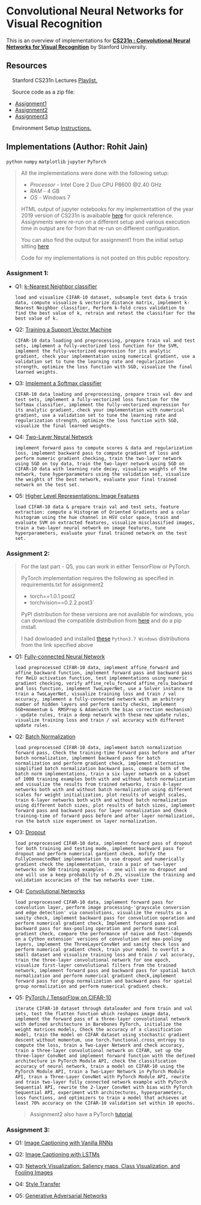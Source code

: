# Convolutional Neural Networks for Visual Recognition

This is an overview of implementations for [**CS231n : Convolutional Neural Networks for Visual Recognition**](http://cs231n.stanford.edu/2019/) by Stanford University.

## Resources

&nbsp;&nbsp;&nbsp;&nbsp;Stanford CS231n Lectures [Playlist.](https://www.youtube.com/playlist?list=PL3FW7Lu3i5JvHM8ljYj-zLfQRF3EO8sYv)

&nbsp;&nbsp;&nbsp;&nbsp;Source code as a zip file:

- [Assignment1](cs231n.github.io/assignments/2019/spring1819_assignment1.zip)
- [Assignment2](cs231n.github.io/assignments/2019/spring1819_assignment2.zip)
- [Assignment3](cs231n.github.io/assignments/2019/spring1819_assignment3.zip)

&nbsp;&nbsp;&nbsp;&nbsp;Environment Setup [Instructions.](https://cs231n.github.io/setup-instructions/)

## Implementations (Author: Rohit Jain)

`python` `numpy` `matplotlib` `jupyter` `PyTorch`

>
> All the implementations were done with the following setup:
> - *Processor* - Intel Core 2 Duo CPU P8600 @2.40 GHz
> - *RAM* - 4 GB
> - *OS* - Windows 7
>
> HTML output of jupyter notebooks for my implementattion of the year 2019 version of CS231n is avaibable [here](https://github.com/r-jain/Convolutional-Neural-Networks-for-Visual-Recognition/tree/main/2019/html_new) for quick reference. Assignments were re-run on a different setup and various execution time in output are for from that re-run on different configuration. 
>
> You can also find the output for assignment1 from the initial setup sitting [here](https://github.com/r-jain/Convolutional-Neural-Networks-for-Visual-Recognition/tree/main/2019/html)
>
> Code for my implementations is not posted on this public repository.

### **Assignment 1:**

- Q1: [k-Nearest Neighbor classifier](http://htmlpreview.github.io/?https://github.com/r-jain/Convolutional-Neural-Networks-for-Visual-Recognition/blob/main/2019/html_new/assignment1/knn.html)

    `load and visualize CIFAR-10 dataset, subsample test data & train data, compute visualize & vectorize distance matrix, implement k-Nearest Neighbor classifier, Perform k-fold cross validation to find the best value of k, retrain and retest the classifier for the best value of k.`

- Q2: [Training a Support Vector Machine](http://htmlpreview.github.io/?https://github.com/r-jain/Convolutional-Neural-Networks-for-Visual-Recognition/blob/main/2019/html_new/assignment1/svm.html)

    `CIFAR-10 data loading and preprocessing, prepare train val and test sets, implement a fully-vectorized loss function for the SVM, implement the fully-vectorized expression for its analytic gradient, check your implementation using numerical gradient, use a validation set to tune the learning rate and regularization strength, optimize the loss function with SGD, visualize the final learned weights.`


- Q3: [Implement a Softmax classifier](http://htmlpreview.github.io/?https://github.com/r-jain/Convolutional-Neural-Networks-for-Visual-Recognition/blob/main/2019/html_new/assignment1/softmax.html)

    `CIFAR-10 data loading and preprocessing, prepare train val dev and test sets, implement a fully-vectorized loss function for the Softmax classifier, implement the fully-vectorized expression for its analytic gradient, check your implementation with numerical gradient, use a validation set to tune the learning rate and regularization strength, optimize the loss function with SGD, visualize the final learned weights.`

- Q4: [Two-Layer Neural Network](http://htmlpreview.github.io/?https://github.com/r-jain/Convolutional-Neural-Networks-for-Visual-Recognition/blob/main/2019/html_new/assignment1/two_layer_net.html)

    `implement forward pass to compute scores & data and regularization loss, implement backward pass to compute gradient of loss and perform numeric gradient checking, train the two-layer network using SGD on toy data, train the two-layer network using SGD on CIFAR-10 data with learning rate decay, visualize weights of the network, tune hyperparameters using the validation set, visualize the weights of the best network, evaluate your final trained network on the test set.`

- Q5: [Higher Level Representations: Image Features](http://htmlpreview.github.io/?https://github.com/r-jain/Convolutional-Neural-Networks-for-Visual-Recognition/blob/main/2019/html_new/assignment1/features.html)

    `load CIFAR-10 data & prepare train val and test sets, feature extraction: compute a Histogram of Oriented Gradients and a color histogram using the hue channel in HSV color space, train and evaluate SVM on extracted features, visualize misclassified images, train a two-layer neural network on image features, tune hyperparameters, evaluate your final trained network on the test set.`

### **Assignment 2:**
>
> For the last part - Q5, you can work in either TensorFlow or PyTorch. 
> 
> PyTorch implementation requires the following as specified in requirements.txt for assignment2
>
> - torch==1.0.1.post2 
> - torchvision==0.2.2.post3`
>
>PyPI distribution for these versions are not available for windows, you can download the compatible distribution from [here](https://download.pytorch.org/whl/torch_stable.html) and do a pip install.
> 
> I had dowloaded and installed [these](https://github.com/r-jain/Convolutional-Neural-Networks-for-Visual-Recognition/tree/main/2019/wheel) `Python3.7 Windows` distributions from the link specified above
>

- Q1: [Fully-connected Neural Network](http://htmlpreview.github.io/?https://github.com/r-jain/Convolutional-Neural-Networks-for-Visual-Recognition/blob/main/2019/html_new/assignment2/FullyConnectedNets.html)

    `load preprocessed CIFAR-10 data, implement affine_forward and affine_backward function, implement forward pass and backward pass for ReLU activation function, test implementations using numeric gradient checking, verify affine_relu_forward affine_relu_backward and loss function, implement TwoLayerNet, use a Solver instance to train a TwoLayerNet, visualize training loss and train / val accuracy, implement a fully-connected network with an arbitrary number of hidden layers and perform sanity checks, implement SGD+momentum &  RMSProp & Adam(with the bias correction mechanism) - update rules, train a deep network with these new update rules, visualize training loss and train / val accuracy with different update rules.`

- Q2: [Batch Normalization ](http://htmlpreview.github.io/?https://github.com/r-jain/Convolutional-Neural-Networks-for-Visual-Recognition/blob/main/2019/html_new/assignment2/BatchNormalization.html)

    `load preprocessed CIFAR-10 data, implement batch normalization forward pass, Check the training-time forward pass before and after batch normalization, implement backward pass for batch normalization and perform gradient check, implement alternative simplified batch normalization backward pass, compare both of the batch norm implementations, train a six-layer network on a subset of 1000 training examples both with and without batch normalization and visualize the results from trained networks, train 8-layer networks both with and without batch normalization using different scales for weight initialization, plot results of weight scales, train 6-layer networks both with and without batch normalization using different batch sizes, plot results of batch sizes, implement forward pass and backward pass for layer normalization and Check training-time of forward pass before and after layer normalization, run the batch size experiment on layer normalization.` 

- Q3: [Dropout ](http://htmlpreview.github.io/?https://github.com/r-jain/Convolutional-Neural-Networks-for-Visual-Recognition/blob/main/2019/html_new/assignment2/Dropout.html)

    `load preprocessed CIFAR-10 data, implement forward pass of dropout for both training and testing mode, implement backward pass for dropout and perform numerical gardient check, mofify the FullyConnectedNet implementation to use dropout and numerically gradient check the implementation, train a pair of two-layer networks on 500 training examples -  one will use no dropout and one will use a keep probability of 0.25, visualize the training and validation accuracies of the two networks over time.`

- Q4: [Convolutional Networks](http://htmlpreview.github.io/?https://github.com/r-jain/Convolutional-Neural-Networks-for-Visual-Recognition/blob/main/2019/html_new/assignment2/ConvolutionalNetworks.html)

    `load preprocessed CIFAR-10 data, implement forward pass for convolution layer, perform image processing-'grayscale conversion and edge detection' via convolutions, visualize the results as a sanity check, implement backward pass for convolution operation and perform numerical gradient check, Implement forward pass and backward pass for max-pooling operation and perform numerical gradient check, compare the performance of naive and fast-'depends on a Cython extension' versions of convolution and max-pooling layers, implement the ThreeLayerConvNet and sanity check loss and perform numerical gradient check, train your model to overfit a small dataset and visualize training loss and train / val accuracy, train the three-layer convolutional network for one epoch, visualize first-layer convolutional filters from the trained network, implement forward pass and backward pass for spatial batch normalization and perform numerical gradient check,implement forward pass for group normalization and backward pass for spatial group normalization and perform numerical gradient check.`

- Q5: [PyTorch / TensorFlow on CIFAR-10](http://htmlpreview.github.io/?https://github.com/r-jain/Convolutional-Neural-Networks-for-Visual-Recognition/blob/main/2019/html_new/assignment2/PyTorch.html)

    `iterate CIFAR-10 dataset through dataloader and form train and val sets, test the flatten function which reshapes image data, implement the forward pass of a three-layer convolutional network with defined architecture in Barebones PyTorch, initialize the weight matrices models, Check the accuracy of a classification model, train the model on CIFAR dataset using stochastic gradient descent without momentum, use torch.functional.cross_entropy to compute the loss, train a Two-Layer Network and check accuracy, train a three-layer convolutional network on CIFAR, set up the three-layer ConvNet and implement forward function with the defined architecture in PyTorch Module API, check the classification accuracy of neural network, train a model on CIFAR-10 using the PyTorch Module API, train a Two-Layer Network in PyTorch Module API, train a Three-Layer ConvNet with PyTorch Module API, rewrite and train two-layer fully connected network example with PyTorch Sequential API, rewrite the 2-layer ConvNet with bias with PyTorch Sequential API, experiment with architectures, hyperparameters, loss functions, and optimizers to train a model that achieves at least 70% accuracy on the CIFAR-10 validation set within 10 epochs.`

    >Assignment2 also have a PyTorch [tutorial](http://htmlpreview.github.io/?https://github.com/r-jain/Convolutional-Neural-Networks-for-Visual-Recognition/blob/main/2019/html_new/assignment2/pytorch_tutorial.html)


    

### **Assignment 3:**

- Q1: [Image Captioning with Vanilla RNNs]()

- Q2: [Image Captioning with LSTMs]()

- Q3: [Network Visualization: Saliency maps, Class Visualization, and Fooling Images]()

- Q4: [Style Transfer ]()

- Q5: [Generative Adversarial Networks]()
















